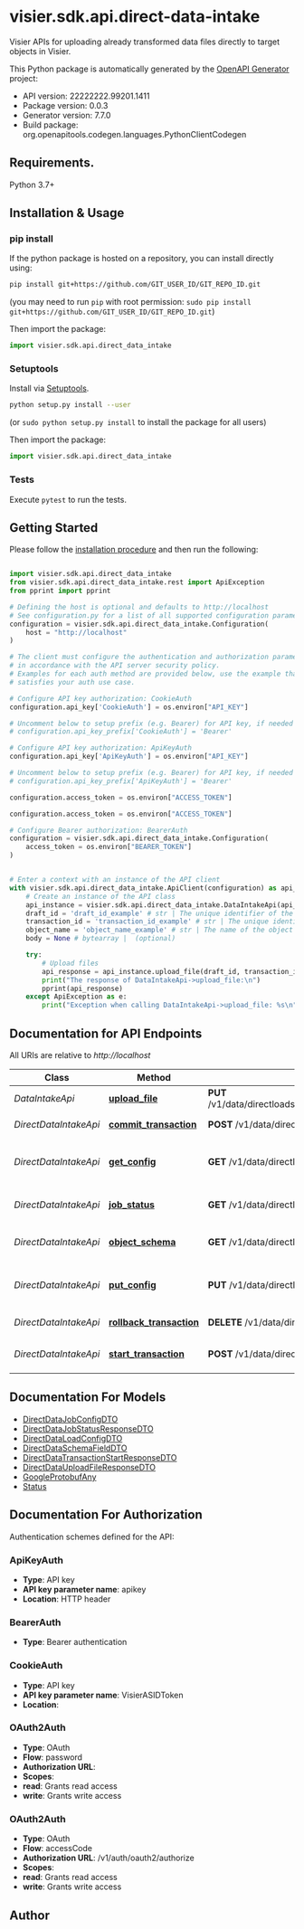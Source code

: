 # visier.sdk.api.direct-data-intake
Visier APIs for uploading already transformed data files directly to target objects in Visier.

This Python package is automatically generated by the [OpenAPI Generator](https://openapi-generator.tech) project:

- API version: 22222222.99201.1411
- Package version: 0.0.3
- Generator version: 7.7.0
- Build package: org.openapitools.codegen.languages.PythonClientCodegen

## Requirements.

Python 3.7+

## Installation & Usage
### pip install

If the python package is hosted on a repository, you can install directly using:

```sh
pip install git+https://github.com/GIT_USER_ID/GIT_REPO_ID.git
```
(you may need to run `pip` with root permission: `sudo pip install git+https://github.com/GIT_USER_ID/GIT_REPO_ID.git`)

Then import the package:
```python
import visier.sdk.api.direct_data_intake
```

### Setuptools

Install via [Setuptools](http://pypi.python.org/pypi/setuptools).

```sh
python setup.py install --user
```
(or `sudo python setup.py install` to install the package for all users)

Then import the package:
```python
import visier.sdk.api.direct_data_intake
```

### Tests

Execute `pytest` to run the tests.

## Getting Started

Please follow the [installation procedure](#installation--usage) and then run the following:

```python

import visier.sdk.api.direct_data_intake
from visier.sdk.api.direct_data_intake.rest import ApiException
from pprint import pprint

# Defining the host is optional and defaults to http://localhost
# See configuration.py for a list of all supported configuration parameters.
configuration = visier.sdk.api.direct_data_intake.Configuration(
    host = "http://localhost"
)

# The client must configure the authentication and authorization parameters
# in accordance with the API server security policy.
# Examples for each auth method are provided below, use the example that
# satisfies your auth use case.

# Configure API key authorization: CookieAuth
configuration.api_key['CookieAuth'] = os.environ["API_KEY"]

# Uncomment below to setup prefix (e.g. Bearer) for API key, if needed
# configuration.api_key_prefix['CookieAuth'] = 'Bearer'

# Configure API key authorization: ApiKeyAuth
configuration.api_key['ApiKeyAuth'] = os.environ["API_KEY"]

# Uncomment below to setup prefix (e.g. Bearer) for API key, if needed
# configuration.api_key_prefix['ApiKeyAuth'] = 'Bearer'

configuration.access_token = os.environ["ACCESS_TOKEN"]

configuration.access_token = os.environ["ACCESS_TOKEN"]

# Configure Bearer authorization: BearerAuth
configuration = visier.sdk.api.direct_data_intake.Configuration(
    access_token = os.environ["BEARER_TOKEN"]
)


# Enter a context with an instance of the API client
with visier.sdk.api.direct_data_intake.ApiClient(configuration) as api_client:
    # Create an instance of the API class
    api_instance = visier.sdk.api.direct_data_intake.DataIntakeApi(api_client)
    draft_id = 'draft_id_example' # str | The unique identifier of the project to load data into. Currently, the only supported value is `prod` to update the production version.
    transaction_id = 'transaction_id_example' # str | The unique identifier of the transaction to load data files into.
    object_name = 'object_name_example' # str | The name of the object to upload the data to.  If uploading data to a multi-value property (MVP), specify the property in `{object}--{property}` format; for example, `Employee--Employee_Budgeted_Compensation`.
    body = None # bytearray |  (optional)

    try:
        # Upload files
        api_response = api_instance.upload_file(draft_id, transaction_id, object_name, body=body)
        print("The response of DataIntakeApi->upload_file:\n")
        pprint(api_response)
    except ApiException as e:
        print("Exception when calling DataIntakeApi->upload_file: %s\n" % e)

```

## Documentation for API Endpoints

All URIs are relative to *http://localhost*

Class | Method | HTTP request | Description
------------ | ------------- | ------------- | -------------
*DataIntakeApi* | [**upload_file**](docs/DataIntakeApi.md#upload_file) | **PUT** /v1/data/directloads/{draftId}/transactions/{transactionId}/{objectName} | Upload files
*DirectDataIntakeApi* | [**commit_transaction**](docs/DirectDataIntakeApi.md#commit_transaction) | **POST** /v1/data/directloads/{draftId}/transactions/{transactionId} | Commit a transaction
*DirectDataIntakeApi* | [**get_config**](docs/DirectDataIntakeApi.md#get_config) | **GET** /v1/data/directloads/{draftId}/configs | Get the direct data intake configuration
*DirectDataIntakeApi* | [**job_status**](docs/DirectDataIntakeApi.md#job_status) | **GET** /v1/data/directloads/{draftId}/transactions/{transactionId} | Check transaction status
*DirectDataIntakeApi* | [**object_schema**](docs/DirectDataIntakeApi.md#object_schema) | **GET** /v1/data/directloads/{draftId}/schemas/{objectName} | Retrieve an object&#39;s data load schema
*DirectDataIntakeApi* | [**put_config**](docs/DirectDataIntakeApi.md#put_config) | **PUT** /v1/data/directloads/{draftId}/configs | Update the direct data intake configuration
*DirectDataIntakeApi* | [**rollback_transaction**](docs/DirectDataIntakeApi.md#rollback_transaction) | **DELETE** /v1/data/directloads/{draftId}/transactions/{transactionId} | Roll back a transaction
*DirectDataIntakeApi* | [**start_transaction**](docs/DirectDataIntakeApi.md#start_transaction) | **POST** /v1/data/directloads/{draftId}/transactions | Start a direct data intake transaction


## Documentation For Models

 - [DirectDataJobConfigDTO](docs/DirectDataJobConfigDTO.md)
 - [DirectDataJobStatusResponseDTO](docs/DirectDataJobStatusResponseDTO.md)
 - [DirectDataLoadConfigDTO](docs/DirectDataLoadConfigDTO.md)
 - [DirectDataSchemaFieldDTO](docs/DirectDataSchemaFieldDTO.md)
 - [DirectDataTransactionStartResponseDTO](docs/DirectDataTransactionStartResponseDTO.md)
 - [DirectDataUploadFileResponseDTO](docs/DirectDataUploadFileResponseDTO.md)
 - [GoogleProtobufAny](docs/GoogleProtobufAny.md)
 - [Status](docs/Status.md)


<a id="documentation-for-authorization"></a>
## Documentation For Authorization


Authentication schemes defined for the API:
<a id="ApiKeyAuth"></a>
### ApiKeyAuth

- **Type**: API key
- **API key parameter name**: apikey
- **Location**: HTTP header

<a id="BearerAuth"></a>
### BearerAuth

- **Type**: Bearer authentication

<a id="CookieAuth"></a>
### CookieAuth

- **Type**: API key
- **API key parameter name**: VisierASIDToken
- **Location**: 

<a id="OAuth2Auth"></a>
### OAuth2Auth

- **Type**: OAuth
- **Flow**: password
- **Authorization URL**: 
- **Scopes**: 
 - **read**: Grants read access
 - **write**: Grants write access

<a id="OAuth2Auth"></a>
### OAuth2Auth

- **Type**: OAuth
- **Flow**: accessCode
- **Authorization URL**: /v1/auth/oauth2/authorize
- **Scopes**: 
 - **read**: Grants read access
 - **write**: Grants write access


## Author





